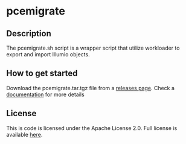 # pcemigrate

## Description
The pcemigrate.sh script is a wrapper script that utilize workloader to export and import Illumio objects. 

## How to get  started

Download the pcemigrate.tar.tgz file from a  [releases page](https://github.com/edward2705/pcemigrate/releases).
Check a [documentation](https://github.com/edward2705/pcemigrate/wiki) for more details

## License

This is code is licensed under the Apache License 2.0. Full license is available [here](./LICENSE).
